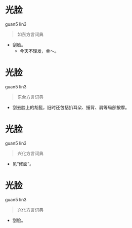 # 光脸
guan5 lin3
> 如东方言词典
- 刮脸。
  - 今天不理发，单～。

# 光脸
guan5 lin3
> 东台方言词典
- 刮去脸上的胡髭，旧时还包括扒耳朵、捶背、肩等局部按摩。

# 光脸
guan5 lin3
> 兴化方言词典
- 见“修面”。

# 光脸
guan5 lin3
> 兴化方言词典
- 刮脸。
